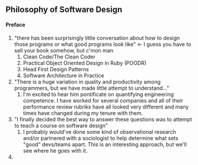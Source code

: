 ## Philosophy of Software Design

#### Preface
1. "there has been surprisingly little conversation about how to design those programs or what good programs look like" <- I guess you have to sell your book somehow, but c'mon man
    1. Clean Code/The Clean Coder
    2. Practical Object Oriented Design in Ruby (POODR)
    3. Head First Design Patterns
    4. Software Architecture in Practice
2. "There is a huge variation in quality and productivity among programmers, but we have made little attempt to understand..."
    1. I'm excited to hear him pontificate on quantifying engineering competence. I have worked for several companies and all of their performance review rubriks have all looked very different and many times have changed during my tenure with them.
3. "I finally decided the best way to answer these questions was to attempt to teach a course on software design"
    1. I probably would've done some kind of observational research and/or partnered with a sociologist to help determine what sets "good" devs/teams apart. This is an interesting approach, but we'll see where he goes with it.
4. 
